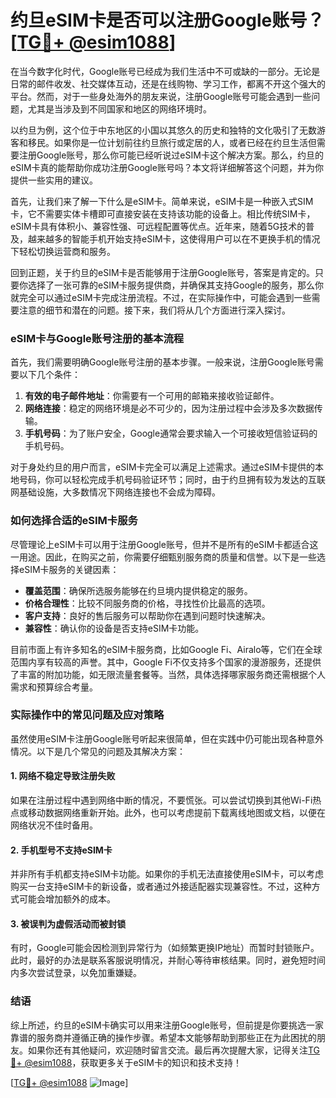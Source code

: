 # 约旦eSIM卡是否可以注册Google账号？[[TG💪+ @esim1088](https://t.me/s/esim1088)]

在当今数字化时代，Google账号已经成为我们生活中不可或缺的一部分。无论是日常的邮件收发、社交媒体互动，还是在线购物、学习工作，都离不开这个强大的平台。然而，对于一些身处海外的朋友来说，注册Google账号可能会遇到一些问题，尤其是当涉及到不同国家和地区的网络环境时。

以约旦为例，这个位于中东地区的小国以其悠久的历史和独特的文化吸引了无数游客和移民。如果你是一位计划前往约旦旅行或定居的人，或者已经在约旦生活但需要注册Google账号，那么你可能已经听说过eSIM卡这个解决方案。那么，约旦的eSIM卡真的能帮助你成功注册Google账号吗？本文将详细解答这个问题，并为你提供一些实用的建议。

首先，让我们来了解一下什么是eSIM卡。简单来说，eSIM卡是一种嵌入式SIM卡，它不需要实体卡槽即可直接安装在支持该功能的设备上。相比传统SIM卡，eSIM卡具有体积小、兼容性强、可远程配置等优点。近年来，随着5G技术的普及，越来越多的智能手机开始支持eSIM卡，这使得用户可以在不更换手机的情况下轻松切换运营商和服务。

回到正题，关于约旦的eSIM卡是否能够用于注册Google账号，答案是肯定的。只要你选择了一张可靠的eSIM卡服务提供商，并确保其支持Google的服务，那么你就完全可以通过eSIM卡完成注册流程。不过，在实际操作中，可能会遇到一些需要注意的细节和潜在的问题。接下来，我们将从几个方面进行深入探讨。

### eSIM卡与Google账号注册的基本流程

首先，我们需要明确Google账号注册的基本步骤。一般来说，注册Google账号需要以下几个条件：

1. **有效的电子邮件地址**：你需要有一个可用的邮箱来接收验证邮件。
2. **网络连接**：稳定的网络环境是必不可少的，因为注册过程中会涉及多次数据传输。
3. **手机号码**：为了账户安全，Google通常会要求输入一个可接收短信验证码的手机号码。

对于身处约旦的用户而言，eSIM卡完全可以满足上述需求。通过eSIM卡提供的本地号码，你可以轻松完成手机号码验证环节；同时，由于约旦拥有较为发达的互联网基础设施，大多数情况下网络连接也不会成为障碍。

### 如何选择合适的eSIM卡服务

尽管理论上eSIM卡可以用于注册Google账号，但并不是所有的eSIM卡都适合这一用途。因此，在购买之前，你需要仔细甄别服务商的质量和信誉。以下是一些选择eSIM卡服务的关键因素：

- **覆盖范围**：确保所选服务能够在约旦境内提供稳定的服务。
- **价格合理性**：比较不同服务商的价格，寻找性价比最高的选项。
- **客户支持**：良好的售后服务可以帮助你在遇到问题时快速解决。
- **兼容性**：确认你的设备是否支持eSIM卡功能。

目前市面上有许多知名的eSIM卡服务商，比如Google Fi、Airalo等，它们在全球范围内享有较高的声誉。其中，Google Fi不仅支持多个国家的漫游服务，还提供了丰富的附加功能，如无限流量套餐等。当然，具体选择哪家服务商还需根据个人需求和预算综合考量。

### 实际操作中的常见问题及应对策略

虽然使用eSIM卡注册Google账号听起来很简单，但在实践中仍可能出现各种意外情况。以下是几个常见的问题及其解决方案：

#### 1. 网络不稳定导致注册失败

如果在注册过程中遇到网络中断的情况，不要慌张。可以尝试切换到其他Wi-Fi热点或移动数据网络重新开始。此外，也可以考虑提前下载离线地图或文档，以便在网络状况不佳时备用。

#### 2. 手机型号不支持eSIM卡

并非所有手机都支持eSIM卡功能。如果你的手机无法直接使用eSIM卡，可以考虑购买一台支持eSIM卡的新设备，或者通过外接适配器实现兼容性。不过，这种方式可能会增加额外的成本。

#### 3. 被误判为虚假活动而被封锁

有时，Google可能会因检测到异常行为（如频繁更换IP地址）而暂时封锁账户。此时，最好的办法是联系客服说明情况，并耐心等待审核结果。同时，避免短时间内多次尝试登录，以免加重嫌疑。

### 结语

综上所述，约旦的eSIM卡确实可以用来注册Google账号，但前提是你要挑选一家靠谱的服务商并遵循正确的操作步骤。希望本文能够帮助到那些正在为此困扰的朋友。如果你还有其他疑问，欢迎随时留言交流。最后再次提醒大家，记得关注[TG💪+ @esim1088](https://t.me/s/esim1088)，获取更多关于eSIM卡的知识和技术支持！

[[TG💪+ @esim1088](https://t.me/s/esim1088) ![Image](https://i.postimg.cc/4NQfJmqS/Snipaste-2025-05-13-00-14-12.png)]